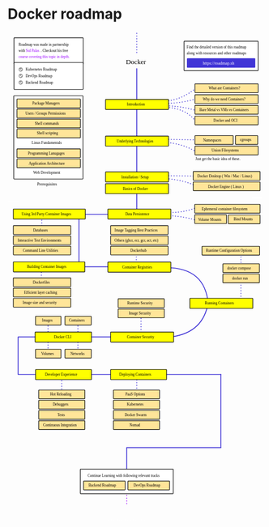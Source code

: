 # Docker roadmap

<link href="style/main.css" rel="stylesheet">

<svg xmlns="http://www.w3.org/2000/svg" xmlns:xlink="http://www.w3.org/1999/xlink" viewBox="608 595 1196 2293" style="font-family: balsamiq"><rect x="636.35" y="893.35" width="324.3" height="390.3" rx="2" fill="rgb(255,255,255)" fill-opacity="1" stroke="rgb(0,0,0)" stroke-width="2.7"></rect><path d="M1267.1638281845499 2200.3626732144976Q1437.2342483493103 2200.144913393544 1607.3333333333333 2200.3626732144976" fill="none" stroke="rgb(65,53,214)" stroke-width="4" stroke-linecap="round" stroke-linejoin="round" stroke-dasharray="undefined"></path><path d="M1212.8181818181818 2200Q1212.8723812625617 2242.329766060752 1212.8181818181818 2284.6666666666665" fill="none" stroke="rgb(65,53,214)" stroke-width="4" stroke-linecap="round" stroke-linejoin="round" stroke-dasharray="0.8 12"></path><path d="M861 2204Q860.9128807113502 2256.673077501274 861 2309" fill="none" stroke="rgb(65,53,214)" stroke-width="4" stroke-linecap="round" stroke-linejoin="round" stroke-dasharray="0.8 12"></path><path d="M658.1638281845497 2200.3626732144976Q917.3934012725476 2200.0307531465232 1176.6666666666667 2200.3626732144976" fill="none" stroke="rgb(65,53,214)" stroke-width="4" stroke-linecap="round" stroke-linejoin="round" stroke-dasharray="undefined"></path><path d="M658.1638281845497 2024.3626732144974Q732.9224823135293 2024.2669515062655 807.6937367718713 2024.3626732144974" fill="none" stroke="rgb(65,53,214)" stroke-width="4" stroke-linecap="round" stroke-linejoin="round" stroke-dasharray="undefined"></path><path d="M937 1960Q936.8747141658466 2035.748901930403 937 2111" fill="none" stroke="rgb(65,53,214)" stroke-width="4" stroke-linecap="round" stroke-linejoin="round" stroke-dasharray="0.8 12"></path><path d="M797 1960Q796.8747141658466 2035.748901930403 797 2111" fill="none" stroke="rgb(65,53,214)" stroke-width="4" stroke-linecap="round" stroke-linejoin="round" stroke-dasharray="0.8 12"></path><path d="M983.5253917577959 2024.3626732144974Q1047.1042062630572 2024.281266281712 1110.6937367718713 2024.3626732144974" fill="none" stroke="rgb(65,53,214)" stroke-width="4" stroke-linecap="round" stroke-linejoin="round" stroke-dasharray="undefined"></path><path d="M1232.8181818181818 1912Q1232.8911458887546 1968.9849391174585 1232.8181818181818 2025.9794828620998" fill="none" stroke="rgb(65,53,214)" stroke-width="4" stroke-linecap="round" stroke-linejoin="round" stroke-dasharray="0.8 12"></path><path d="M1544.5 1878.963332756002Q1514.6272601927417 2011.987759532861 1361 2025.5" fill="none" stroke="rgb(65,53,214)" stroke-width="4" stroke-linecap="round" stroke-linejoin="round" stroke-dasharray="undefined"></path><path d="M1700.8181818181818 1623Q1700.8690738161526 1662.7466504153122 1700.8181818181818 1702.5" fill="none" stroke="rgb(65,53,214)" stroke-width="4" stroke-linecap="round" stroke-linejoin="round" stroke-dasharray="0.8 12"></path><path d="M1700.8181818181818 1756Q1700.8911458887546 1812.9849391174585 1700.8181818181818 1869.9794828620998" fill="none" stroke="rgb(65,53,214)" stroke-width="4" stroke-linecap="round" stroke-linejoin="round" stroke-dasharray="0.8 12"></path><path d="M1345.4407532602174 1699.6607745831507Q1532.4561956989862 1696.6672869675876 1547.5 1868.5" fill="none" stroke="rgb(65,53,214)" stroke-width="4" stroke-linecap="round" stroke-linejoin="round" stroke-dasharray="undefined"></path><path d="M1210.8181818181818 1623Q1210.8649685477897 1659.540435823839 1210.8181818181818 1696.0870304199539" fill="none" stroke="rgb(65,53,214)" stroke-width="4" stroke-linecap="round" stroke-linejoin="round" stroke-dasharray="0.8 12"></path><path d="M903.0414292569546 1695.3626732144974Q1069.4157846078222 1695.1496458708982 1235.8181818181818 1695.3626732144974" fill="none" stroke="rgb(65,53,214)" stroke-width="4" stroke-linecap="round" stroke-linejoin="round" stroke-dasharray="undefined"></path><path d="M765.8181818181818 1696Q765.8649685477898 1732.540435823839 765.8181818181818 1769.0870304199539" fill="none" stroke="rgb(65,53,214)" stroke-width="4" stroke-linecap="round" stroke-linejoin="round" stroke-dasharray="0.8 12"></path><path d="M941.8181818181818 1458Q941.9705633837758 1577.0100027289752 941.8181818181818 1696.040064208998" fill="none" stroke="rgb(65,53,214)" stroke-width="4" stroke-linecap="round" stroke-linejoin="round" stroke-dasharray="undefined"></path><path d="M767.8181818181818 1451Q767.8783786730826 1498.0137436775512 767.8181818181818 1545.0354113695432" fill="none" stroke="rgb(65,53,214)" stroke-width="4" stroke-linecap="round" stroke-linejoin="round" stroke-dasharray="0.8 12"></path><path d="M1212.8181818181818 1331Q1212.8911458887546 1387.9849391174585 1212.8181818181818 1444.9794828620998" fill="none" stroke="rgb(65,53,214)" stroke-width="4" stroke-linecap="round" stroke-linejoin="round" stroke-dasharray="undefined"></path><path d="M1499.3793226505347 1321.7865032086872Q1444.8751458862866 1289.2904115202384 1344.882466769314 1281.2627377316458" fill="none" stroke="rgb(65,53,214)" stroke-width="4" stroke-linecap="round" stroke-linejoin="round" stroke-dasharray="0.8 12"></path><path d="M1503.4362332152928 1270.151515151515Q1422.898370263244 1269.161907927772 1342.3497314269991 1267.9658771844915" fill="none" stroke="rgb(65,53,214)" stroke-width="4" stroke-linecap="round" stroke-linejoin="round" stroke-dasharray="0.8 12"></path><path d="M857.0414292569546 1449.3626732144974Q1023.4157846078222 1449.1496458708982 1189.8181818181818 1449.3626732144974" fill="none" stroke="rgb(65,53,214)" stroke-width="4" stroke-linecap="round" stroke-linejoin="round" stroke-dasharray="undefined"></path><path d="M1495.1501325034615 1416.7433328188781Q1433.731445507078 1442.7320694622322 1358.955873529914 1440.63706246336" fill="none" stroke="rgb(65,53,214)" stroke-width="4" stroke-linecap="round" stroke-linejoin="round" stroke-dasharray="0.8 12"></path><path d="M1493.9554460212373 1478.8670298945312Q1449.4728258256714 1461.2247691943448 1362.5399329765864 1454.9733002500493" fill="none" stroke="rgb(65,53,214)" stroke-width="4" stroke-linecap="round" stroke-linejoin="round" stroke-dasharray="0.8 12"></path><path d="M1491.9503084712123 1157.1752603832842Q1434.619704902273 1118.6183592606865 1342.3992035647902 1110.8856326741534" fill="none" stroke="rgb(65,53,214)" stroke-width="4" stroke-linecap="round" stroke-linejoin="round" stroke-dasharray="0.8 12"></path><path d="M1503.4362332152928 1100.151515151515Q1426.7470622055728 1098.999825886202 1350.0481664728686 1097.651542934094" fill="none" stroke="rgb(65,53,214)" stroke-width="4" stroke-linecap="round" stroke-linejoin="round" stroke-dasharray="0.8 12"></path><path d="M1336.4646359097735 929.353294775624Q1420.5071600635779 929.6265669268869 1495.5110490642226 906.2084809210586" fill="none" stroke="rgb(65,53,214)" stroke-width="4" stroke-linecap="round" stroke-linejoin="round" stroke-dasharray="0.8 12"></path><path d="M1336.4646359097735 918.6710729965938Q1419.5527373581215 916.4968732615736 1493.1372220022158 855.1711990879145" fill="none" stroke="rgb(65,53,214)" stroke-width="4" stroke-linecap="round" stroke-linejoin="round" stroke-dasharray="0.8 12"></path><path d="M1328.15624119275 940.6289733201558Q1414.6776808279674 938.1012537324058 1496.6979625952258 964.3672439402228" fill="none" stroke="rgb(65,53,214)" stroke-width="4" stroke-linecap="round" stroke-linejoin="round" stroke-dasharray="0.8 12"></path><path d="M1340.0253765027835 945.9700842096709Q1448.0382269651477 950.7981525623449 1491.9503084712123 1017.7783528353737" fill="none" stroke="rgb(65,53,214)" stroke-width="4" stroke-linecap="round" stroke-linejoin="round" stroke-dasharray="0.8 12"></path><path d="M1212.8181818181818 766Q1213.138897975361 1016.4793187570353 1212.8181818181818 1267.0008549931251" fill="none" stroke="rgb(65,53,214)" stroke-width="4" stroke-linecap="round" stroke-linejoin="round" stroke-dasharray="undefined"></path><text x="1162" y="745.5" fill="rgb(0,0,0)" font-style="normal" font-weight="normal" font-size="32px"><tspan>Docker</tspan></text><rect x="1434.35" y="637.35" width="347.3" height="138.3" rx="2" fill="rgb(255,255,255)" fill-opacity="1" stroke="rgb(0,0,0)" stroke-width="2.7"></rect><text x="1447" y="671.5" fill="rgb(0,0,0)" font-style="normal" font-weight="normal" font-size="17px"><tspan>Find the detailed version of this roadmap</tspan></text><text x="1447" y="699.5" fill="rgb(0,0,0)" font-style="normal" font-weight="normal" font-size="17px"><tspan>along with resources and other roadmaps</tspan></text><g class="clickable-group" data-group-id="ext_link:roadmap.sh"><rect x="1449.35" y="718.35" width="317.3" height="42.3" rx="2" fill="rgb(65,53,214)" fill-opacity="1" stroke="rgb(65,53,214)" stroke-width="2.7"></rect><text x="1522" y="746.5" fill="rgb(255,255,255)" font-style="normal" font-weight="normal" font-size="20px"><tspan>https://roadmap.sh</tspan></text></g><g class="clickable-group" data-group-id="100-introduction"><rect x="1066.35" y="910.35" width="295.3" height="47.3" rx="2" fill="rgb(255,255,0)" fill-opacity="1" stroke="rgb(0,0,0)" stroke-width="2.7"></rect><text x="1167" y="939.5" fill="rgb(0,0,0)" font-style="normal" font-weight="normal" font-size="17px"><tspan>Introduction</tspan></text></g><text x="721" y="1119.5" fill="rgb(0,0,0)" font-style="normal" font-weight="normal" font-size="17px"><tspan>Linux Fundamentals</tspan></text><path d="M1212.8181818181818 600.060606060606Q1212.882895256425 650.6018013285618 1212.8181818181818 701.1515151515151" fill="none" stroke="rgb(65,53,214)" stroke-width="4" stroke-linecap="round" stroke-linejoin="round" stroke-dasharray="0.8 12"></path><text x="746" y="1314" fill="rgb(0,0,0)" font-style="normal" font-weight="normal" font-size="18px"><tspan>Prerequisites</tspan></text><rect x="651.35" y="908.35" width="297.3" height="41.3" rx="2" fill="rgb(255,229,153)" fill-opacity="1" stroke="rgb(0,0,0)" stroke-width="2.7"></rect><text x="724" y="935" fill="rgb(0,0,0)" font-style="normal" font-weight="normal" font-size="17px"><tspan>Package Managers</tspan></text><rect x="651.35" y="955.35" width="297.3" height="41.3" rx="2" fill="rgb(255,229,153)" fill-opacity="1" stroke="rgb(0,0,0)" stroke-width="2.7"></rect><text x="691" y="982" fill="rgb(0,0,0)" font-style="normal" font-weight="normal" font-size="17px"><tspan>Users / Groups Permissions</tspan></text><rect x="651.35" y="1002.35" width="297.3" height="41.3" rx="2" fill="rgb(255,229,153)" fill-opacity="1" stroke="rgb(0,0,0)" stroke-width="2.7"></rect><text x="735" y="1028.5" fill="rgb(0,0,0)" font-style="normal" font-weight="normal" font-size="17px"><tspan>Shell commands</tspan></text><rect x="651.35" y="1049.35" width="297.3" height="41.3" rx="2" fill="rgb(255,229,153)" fill-opacity="1" stroke="rgb(0,0,0)" stroke-width="2.7"></rect><text x="745" y="1075.5" fill="rgb(0,0,0)" font-style="normal" font-weight="normal" font-size="17px"><tspan>Shell scripting</tspan></text><text x="728" y="1259" fill="rgb(0,0,0)" font-style="normal" font-weight="normal" font-size="17px"><tspan>Web Development</tspan></text><rect x="651.35" y="1142.35" width="297.3" height="41.3" rx="2" fill="rgb(255,229,153)" fill-opacity="1" stroke="rgb(0,0,0)" stroke-width="2.7"></rect><text x="703" y="1169" fill="rgb(0,0,0)" font-style="normal" font-weight="normal" font-size="17px"><tspan>Programming Lanugages</tspan></text><rect x="651.35" y="1189.35" width="297.3" height="41.3" rx="2" fill="rgb(255,229,153)" fill-opacity="1" stroke="rgb(0,0,0)" stroke-width="2.7"></rect><text x="707" y="1216" fill="rgb(0,0,0)" font-style="normal" font-weight="normal" font-size="17px"><tspan>Application Architecture</tspan></text><g class="clickable-group" data-group-id="100-introduction:what-are-containers"><rect x="1485.35" y="837.35" width="296.3" height="41.3" rx="2" fill="rgb(255,229,153)" fill-opacity="1" stroke="rgb(0,0,0)" stroke-width="2.7"></rect><text x="1550" y="864" fill="rgb(0,0,0)" font-style="normal" font-weight="normal" font-size="17px"><tspan>What are Containers?</tspan></text></g><g class="clickable-group" data-group-id="101-introduction:need-for-containers"><rect x="1485.35" y="888.35" width="296.3" height="41.3" rx="2" fill="rgb(255,229,153)" fill-opacity="1" stroke="rgb(0,0,0)" stroke-width="2.7"></rect><text x="1522" y="915" fill="rgb(0,0,0)" font-style="normal" font-weight="normal" font-size="17px"><tspan>Why do we need Containers?</tspan></text></g><g class="clickable-group" data-group-id="102-introduction:bare-metal-vm-containers"><rect x="1485.35" y="938.35" width="296.3" height="41.3" rx="2" fill="rgb(255,229,153)" fill-opacity="1" stroke="rgb(0,0,0)" stroke-width="2.7"></rect><text x="1507" y="965" fill="rgb(0,0,0)" font-style="normal" font-weight="normal" font-size="17px"><tspan>Bare Metal vs VMs vs Containers</tspan></text></g><g class="clickable-group" data-group-id="103-introduction:docker-and-oci"><rect x="1485.35" y="988.35" width="296.3" height="41.3" rx="2" fill="rgb(255,229,153)" fill-opacity="1" stroke="rgb(0,0,0)" stroke-width="2.7"></rect><text x="1572" y="1014.5" fill="rgb(0,0,0)" font-style="normal" font-weight="normal" font-size="17px"><tspan>Docker and OCI</tspan></text></g><g class="clickable-group" data-group-id="101-underlying-technologies"><rect x="1066.35" y="1082.35" width="295.3" height="47.3" rx="2" fill="rgb(255,255,0)" fill-opacity="1" stroke="rgb(0,0,0)" stroke-width="2.7"></rect><text x="1119" y="1111.5" fill="rgb(0,0,0)" font-style="normal" font-weight="normal" font-size="17px"><tspan>Underlying Technologies</tspan></text></g><rect x="637.35" y="621.35" width="324.3" height="123.3" rx="2" fill="rgb(255,255,255)" fill-opacity="1" stroke="rgb(0,0,0)" stroke-width="2.7"></rect><text x="659" y="659.5" fill="rgb(0,0,0)" font-style="normal" font-weight="normal" font-size="17px"><tspan>Roadmap was made in partnership</tspan></text><text x="659" y="687.5" fill="rgb(0,0,0)" font-style="normal" font-weight="normal" font-size="17px"><tspan>with</tspan></text><g class="clickable-group" data-group-id="ext_link:twitter.com/sidpalas"><text x="693" y="688" fill="rgb(0,0,0)" font-style="normal" font-weight="normal" font-size="17px"><tspan></tspan><tspan fill="#9900ff">Sid Palas</tspan><tspan></tspan></text></g><text x="763" y="687.5" fill="rgb(0,0,0)" font-style="normal" font-weight="normal" font-size="17px"><tspan>. Checkout his free</tspan></text><g class="clickable-group" data-group-id="ext_link:courses.devopsdirective.com/docker-beginner-to-pro"><text x="659" y="715.5" fill="rgb(0,0,0)" font-style="normal" font-weight="normal" font-size="17px"><tspan></tspan><tspan fill="#9900ff">course covering this topic in depth.</tspan><tspan></tspan></text></g><g class="clickable-group" data-group-id="100-underlying-technologies:namespaces"><rect x="1485.35" y="1080.35" width="179.3" height="41.3" rx="2" fill="rgb(255,229,153)" fill-opacity="1" stroke="rgb(0,0,0)" stroke-width="2.7"></rect><text x="1524" y="1107" fill="rgb(0,0,0)" font-style="normal" font-weight="normal" font-size="17px"><tspan>Namespaces</tspan></text></g><g class="clickable-group" data-group-id="101-underlying-technologies:cgroups"><rect x="1675.35" y="1080.35" width="104.3" height="41.3" rx="2" fill="rgb(255,229,153)" fill-opacity="1" stroke="rgb(0,0,0)" stroke-width="2.7"></rect><text x="1696" y="1105.5" fill="rgb(0,0,0)" font-style="normal" font-weight="normal" font-size="17px"><tspan>cgroups</tspan></text></g><g class="clickable-group" data-group-id="102-underlying-technologies:union-filesystems"><rect x="1485.35" y="1129.35" width="296.3" height="41.3" rx="2" fill="rgb(255,229,153)" fill-opacity="1" stroke="rgb(0,0,0)" stroke-width="2.7"></rect><text x="1564" y="1155.5" fill="rgb(0,0,0)" font-style="normal" font-weight="normal" font-size="17px"><tspan>Union Filesystems</tspan></text></g><text x="1488" y="1195.5" fill="rgb(0,0,0)" font-style="normal" font-weight="normal" font-size="17px"><tspan>Just get the basic idea of these.</tspan></text><g class="clickable-group" data-group-id="102-installation-setup"><rect x="1066.35" y="1250.35" width="295.3" height="47.3" rx="2" fill="rgb(255,255,0)" fill-opacity="1" stroke="rgb(0,0,0)" stroke-width="2.7"></rect><text x="1141" y="1280" fill="rgb(0,0,0)" font-style="normal" font-weight="normal" font-size="17px"><tspan>Installation / Setup</tspan></text></g><g class="clickable-group" data-group-id="100-installation-setup:docker-desktop"><rect x="1477.35" y="1248.35" width="313.3" height="41.3" rx="2" fill="rgb(255,229,153)" fill-opacity="1" stroke="rgb(0,0,0)" stroke-width="2.7"></rect><text x="1497" y="1276" fill="rgb(0,0,0)" font-style="normal" font-weight="normal" font-size="17px"><tspan>Docker Desktop ( Win / Mac / Linux)</tspan></text></g><g class="clickable-group" data-group-id="101-installation-setup:docker-engine"><rect x="1477.35" y="1297.35" width="313.3" height="41.3" rx="2" fill="rgb(255,229,153)" fill-opacity="1" stroke="rgb(0,0,0)" stroke-width="2.7"></rect><text x="1547" y="1325" fill="rgb(0,0,0)" font-style="normal" font-weight="normal" font-size="17px"><tspan>Docker Engine ( Linux )</tspan></text></g><g class="clickable-group" data-group-id="104-data-persistence"><rect x="1077.35" y="1424.35" width="295.3" height="47.3" rx="2" fill="rgb(255,255,0)" fill-opacity="1" stroke="rgb(0,0,0)" stroke-width="2.7"></rect><text x="1159" y="1454" fill="rgb(0,0,0)" font-style="normal" font-weight="normal" font-size="17px"><tspan>Data Persistence</tspan></text></g><g class="clickable-group" data-group-id="100-data-persistence:ephemeral-container-fs"><rect x="1484.35" y="1402.35" width="306.3" height="41.3" rx="2" fill="rgb(255,229,153)" fill-opacity="1" stroke="rgb(0,0,0)" stroke-width="2.7"></rect><text x="1517" y="1429.5" fill="rgb(0,0,0)" font-style="normal" font-weight="normal" font-size="17px"><tspan>Ephemeral container filesystem</tspan></text></g><g class="clickable-group" data-group-id="101-data-persistence:volume-mounts"><rect x="1484.35" y="1451.35" width="149.3" height="41.3" rx="2" fill="rgb(255,229,153)" fill-opacity="1" stroke="rgb(0,0,0)" stroke-width="2.7"></rect><text x="1500" y="1479" fill="rgb(0,0,0)" font-style="normal" font-weight="normal" font-size="17px"><tspan>Volume Mounts</tspan></text></g><g class="clickable-group" data-group-id="102-data-persistence:bind-mounts"><rect x="1641.35" y="1452.35" width="149.3" height="41.3" rx="2" fill="rgb(255,229,153)" fill-opacity="1" stroke="rgb(0,0,0)" stroke-width="2.7"></rect><text x="1667" y="1478.5" fill="rgb(0,0,0)" font-style="normal" font-weight="normal" font-size="17px"><tspan>Bind Mounts</tspan></text></g><g class="clickable-group" data-group-id="105-using-third-party-images"><rect x="634.35" y="1424.35" width="337.3" height="47.3" rx="2" fill="rgb(255,255,0)" fill-opacity="1" stroke="rgb(0,0,0)" stroke-width="2.7"></rect><text x="673" y="1454" fill="rgb(0,0,0)" font-style="normal" font-weight="normal" font-size="17px"><tspan>Using 3rd Party Container Images</tspan></text></g><g class="clickable-group" data-group-id="103-docker-basics"><rect x="1066.35" y="1305.35" width="295.3" height="47.3" rx="2" fill="rgb(255,255,0)" fill-opacity="1" stroke="rgb(0,0,0)" stroke-width="2.7"></rect><text x="1148" y="1335.5" fill="rgb(0,0,0)" font-style="normal" font-weight="normal" font-size="17px"><tspan>Basics of Docker</tspan></text></g><g class="clickable-group" data-group-id="100-using-third-party-images:databases"><rect x="634.35" y="1502.35" width="269.3" height="41.3" rx="2" fill="rgb(255,229,153)" fill-opacity="1" stroke="rgb(0,0,0)" stroke-width="2.7"></rect><text x="727" y="1529.5" fill="rgb(0,0,0)" font-style="normal" font-weight="normal" font-size="17px"><tspan>Databases</tspan></text></g><g class="clickable-group" data-group-id="101-using-third-party-images:interactive-test-environments"><rect x="634.35" y="1550.35" width="269.3" height="41.3" rx="2" fill="rgb(255,229,153)" fill-opacity="1" stroke="rgb(0,0,0)" stroke-width="2.7"></rect><text x="655" y="1577.5" fill="rgb(0,0,0)" font-style="normal" font-weight="normal" font-size="17px"><tspan>Interactive Test Environments</tspan></text></g><g class="clickable-group" data-group-id="102-using-third-party-images:command-line-utilities"><rect x="634.35" y="1598.35" width="269.3" height="41.3" rx="2" fill="rgb(255,229,153)" fill-opacity="1" stroke="rgb(0,0,0)" stroke-width="2.7"></rect><text x="679" y="1625.5" fill="rgb(0,0,0)" font-style="normal" font-weight="normal" font-size="17px"><tspan>Command Line Utilities</tspan></text></g><g class="clickable-group" data-group-id="106-building-container-images"><rect x="634.35" y="1672.35" width="335.3" height="47.3" rx="2" fill="rgb(255,255,0)" fill-opacity="1" stroke="rgb(0,0,0)" stroke-width="2.7"></rect><text x="699" y="1701.5" fill="rgb(0,0,0)" font-style="normal" font-weight="normal" font-size="17px"><tspan>Building Container Images</tspan></text></g><g class="clickable-group" data-group-id="100-building-container-images:dockerfiles"><rect x="634.35" y="1747.35" width="269.3" height="41.3" rx="2" fill="rgb(255,229,153)" fill-opacity="1" stroke="rgb(0,0,0)" stroke-width="2.7"></rect><text x="726" y="1774.5" fill="rgb(0,0,0)" font-style="normal" font-weight="normal" font-size="17px"><tspan>Dockerfiles</tspan></text></g><g class="clickable-group" data-group-id="101-building-container-images:efficient-layer-caching"><rect x="634.35" y="1795.35" width="269.3" height="41.3" rx="2" fill="rgb(255,229,153)" fill-opacity="1" stroke="rgb(0,0,0)" stroke-width="2.7"></rect><text x="685" y="1822.5" fill="rgb(0,0,0)" font-style="normal" font-weight="normal" font-size="17px"><tspan>Efficient layer caching</tspan></text></g><g class="clickable-group" data-group-id="102-building-container-images:image-size-and-security"><rect x="634.35" y="1843.35" width="269.3" height="41.3" rx="2" fill="rgb(255,229,153)" fill-opacity="1" stroke="rgb(0,0,0)" stroke-width="2.7"></rect><text x="678" y="1870.5" fill="rgb(0,0,0)" font-style="normal" font-weight="normal" font-size="17px"><tspan>Image size and security</tspan></text></g><g class="clickable-group" data-group-id="107-container-registries"><rect x="1077.35" y="1673.35" width="295.3" height="47.3" rx="2" fill="rgb(255,255,0)" fill-opacity="1" stroke="rgb(0,0,0)" stroke-width="2.7"></rect><text x="1145" y="1702.5" fill="rgb(0,0,0)" font-style="normal" font-weight="normal" font-size="17px"><tspan>Container Registries</tspan></text></g><g class="clickable-group" data-group-id="100-container-registries:dockerhub"><rect x="1090.35" y="1598.35" width="269.3" height="41.3" rx="2" fill="rgb(255,229,153)" fill-opacity="1" stroke="rgb(0,0,0)" stroke-width="2.7"></rect><text x="1183" y="1625.5" fill="rgb(0,0,0)" font-style="normal" font-weight="normal" font-size="17px"><tspan>Dockerhub</tspan></text></g><g class="clickable-group" data-group-id="101-container-registries:dockerhub-alt"><rect x="1090.35" y="1550.35" width="269.3" height="41.3" rx="2" fill="rgb(255,229,153)" fill-opacity="1" stroke="rgb(0,0,0)" stroke-width="2.7"></rect><text x="1109" y="1578" fill="rgb(0,0,0)" font-style="normal" font-weight="normal" font-size="17px"><tspan>Others (ghcr, ecr, gcr, act, etc)</tspan></text></g><g class="clickable-group" data-group-id="102-container-registries:image-tagging-best-practices"><rect x="1090.35" y="1502.35" width="269.3" height="41.3" rx="2" fill="rgb(255,229,153)" fill-opacity="1" stroke="rgb(0,0,0)" stroke-width="2.7"></rect><text x="1109" y="1529" fill="rgb(0,0,0)" font-style="normal" font-weight="normal" font-size="17px"><tspan>Image Tagging Best Practices</tspan></text></g><g class="clickable-group" data-group-id="108-running-containers"><rect x="1461.35" y="1843.35" width="295.3" height="47.3" rx="2" fill="rgb(255,255,0)" fill-opacity="1" stroke="rgb(0,0,0)" stroke-width="2.7"></rect><text x="1532" y="1872.5" fill="rgb(0,0,0)" font-style="normal" font-weight="normal" font-size="17px"><tspan>Running Containers</tspan></text></g><g class="clickable-group" data-group-id="100-running-containers:docker-run"><rect x="1616.35" y="1729.35" width="171.3" height="41.3" rx="2" fill="rgb(255,229,153)" fill-opacity="1" stroke="rgb(0,0,0)" stroke-width="2.7"></rect><text x="1660" y="1755.5" fill="rgb(0,0,0)" font-style="normal" font-weight="normal" font-size="17px"><tspan>docker run</tspan></text></g><g class="clickable-group" data-group-id="101-running-containers:docker-compose"><rect x="1616.35" y="1681.35" width="171.3" height="41.3" rx="2" fill="rgb(255,229,153)" fill-opacity="1" stroke="rgb(0,0,0)" stroke-width="2.7"></rect><text x="1637" y="1707.5" fill="rgb(0,0,0)" font-style="normal" font-weight="normal" font-size="17px"><tspan>docker compose</tspan></text></g><g class="clickable-group" data-group-id="102-running-containers:runtime-config-options"><rect x="1518.35" y="1599.35" width="270.3" height="41.3" rx="2" fill="rgb(255,229,153)" fill-opacity="1" stroke="rgb(0,0,0)" stroke-width="2.7"></rect><text x="1537" y="1625.5" fill="rgb(0,0,0)" font-style="normal" font-weight="normal" font-size="17px"><tspan>Runtime Configuration Options</tspan></text></g><g class="clickable-group" data-group-id="109-container-security"><rect x="1090.35" y="2001.35" width="295.3" height="47.3" rx="2" fill="rgb(255,255,0)" fill-opacity="1" stroke="rgb(0,0,0)" stroke-width="2.7"></rect><text x="1167" y="2030.5" fill="rgb(0,0,0)" font-style="normal" font-weight="normal" font-size="17px"><tspan>Container Security</tspan></text></g><g class="clickable-group" data-group-id="100-container-security:image-security"><rect x="1125.35" y="1893.35" width="216.3" height="41.3" rx="2" fill="rgb(255,229,153)" fill-opacity="1" stroke="rgb(0,0,0)" stroke-width="2.7"></rect><text x="1176" y="1919.5" fill="rgb(0,0,0)" font-style="normal" font-weight="normal" font-size="17px"><tspan>Image Security</tspan></text></g><g class="clickable-group" data-group-id="101-container-security:runtime-security"><rect x="1125.35" y="1845.35" width="216.3" height="41.3" rx="2" fill="rgb(255,229,153)" fill-opacity="1" stroke="rgb(0,0,0)" stroke-width="2.7"></rect><text x="1168" y="1871.5" fill="rgb(0,0,0)" font-style="normal" font-weight="normal" font-size="17px"><tspan>Runtime Security</tspan></text></g><g class="clickable-group" data-group-id="110-docker-cli"><rect x="736.35" y="2001.35" width="264.3" height="47.3" rx="2" fill="rgb(255,255,0)" fill-opacity="1" stroke="rgb(0,0,0)" stroke-width="2.7"></rect><text x="825" y="2030.5" fill="rgb(0,0,0)" font-style="normal" font-weight="normal" font-size="17px"><tspan>Docker CLI</tspan></text></g><g class="clickable-group" data-group-id="100-docker-cli:images"><rect x="738.35" y="1927.35" width="119.3" height="41.3" rx="2" fill="rgb(255,229,153)" fill-opacity="1" stroke="rgb(0,0,0)" stroke-width="2.7"></rect><text x="769" y="1953.5" fill="rgb(0,0,0)" font-style="normal" font-weight="normal" font-size="17px"><tspan>Images</tspan></text></g><g class="clickable-group" data-group-id="101-docker-cli:containers"><rect x="876.35" y="1927.35" width="123.3" height="41.3" rx="2" fill="rgb(255,229,153)" fill-opacity="1" stroke="rgb(0,0,0)" stroke-width="2.7"></rect><text x="895" y="1953.5" fill="rgb(0,0,0)" font-style="normal" font-weight="normal" font-size="17px"><tspan>Containers</tspan></text></g><g class="clickable-group" data-group-id="102-docker-cli:volumes"><rect x="738.35" y="2082.35" width="119.3" height="41.3" rx="2" fill="rgb(255,229,153)" fill-opacity="1" stroke="rgb(0,0,0)" stroke-width="2.7"></rect><text x="765" y="2109" fill="rgb(0,0,0)" font-style="normal" font-weight="normal" font-size="17px"><tspan>Volumes</tspan></text></g><g class="clickable-group" data-group-id="102-docker-cli:networks"><rect x="876.35" y="2082.35" width="123.3" height="41.3" rx="2" fill="rgb(255,229,153)" fill-opacity="1" stroke="rgb(0,0,0)" stroke-width="2.7"></rect><text x="902" y="2109" fill="rgb(0,0,0)" font-style="normal" font-weight="normal" font-size="17px"><tspan>Networks</tspan></text></g><path d="M656.8181818181818 2025Q656.9302082288096 2112.492626700373 656.8181818181818 2200" fill="none" stroke="rgb(65,53,214)" stroke-width="4" stroke-linecap="round" stroke-linejoin="round" stroke-dasharray="undefined"></path><g class="clickable-group" data-group-id="111-developer-experience"><rect x="738.35" y="2177.35" width="262.3" height="47.3" rx="2" fill="rgb(255,255,0)" fill-opacity="1" stroke="rgb(0,0,0)" stroke-width="2.7"></rect><text x="783" y="2206.5" fill="rgb(0,0,0)" font-style="normal" font-weight="normal" font-size="17px"><tspan>Developer Experience</tspan></text></g><g class="clickable-group" data-group-id="100-developer-experience:hot-reloading"><rect x="753.35" y="2273.35" width="216.3" height="41.3" rx="2" fill="rgb(255,229,153)" fill-opacity="1" stroke="rgb(0,0,0)" stroke-width="2.7"></rect><text x="807" y="2299.5" fill="rgb(0,0,0)" font-style="normal" font-weight="normal" font-size="17px"><tspan>Hot Reloading</tspan></text></g><g class="clickable-group" data-group-id="101-developer-experience:debuggers"><rect x="753.35" y="2321.35" width="216.3" height="41.3" rx="2" fill="rgb(255,229,153)" fill-opacity="1" stroke="rgb(0,0,0)" stroke-width="2.7"></rect><text x="819" y="2347.5" fill="rgb(0,0,0)" font-style="normal" font-weight="normal" font-size="17px"><tspan>Debuggers</tspan></text></g><g class="clickable-group" data-group-id="102-developer-experience:tests"><rect x="753.35" y="2369.35" width="216.3" height="41.3" rx="2" fill="rgb(255,229,153)" fill-opacity="1" stroke="rgb(0,0,0)" stroke-width="2.7"></rect><text x="841" y="2395.5" fill="rgb(0,0,0)" font-style="normal" font-weight="normal" font-size="17px"><tspan>Tests</tspan></text></g><g class="clickable-group" data-group-id="103-developer-experience:continuous-integration"><rect x="753.35" y="2417.35" width="216.3" height="41.3" rx="2" fill="rgb(255,229,153)" fill-opacity="1" stroke="rgb(0,0,0)" stroke-width="2.7"></rect><text x="774" y="2443.5" fill="rgb(0,0,0)" font-style="normal" font-weight="normal" font-size="17px"><tspan>Continuous Integration</tspan></text></g><g class="clickable-group" data-group-id="112-deploying-containers"><rect x="1090.35" y="2177.35" width="262.3" height="47.3" rx="2" fill="rgb(255,255,0)" fill-opacity="1" stroke="rgb(0,0,0)" stroke-width="2.7"></rect><text x="1131" y="2206.5" fill="rgb(0,0,0)" font-style="normal" font-weight="normal" font-size="17px"><tspan>Deploying Containers</tspan></text></g><g class="clickable-group" data-group-id="100-deploying-containers:paas-options"><rect x="1103.35" y="2273.35" width="216.3" height="41.3" rx="2" fill="rgb(255,229,153)" fill-opacity="1" stroke="rgb(0,0,0)" stroke-width="2.7"></rect><text x="1160" y="2300" fill="rgb(0,0,0)" font-style="normal" font-weight="normal" font-size="17px"><tspan>PaaS Options</tspan></text></g><g class="clickable-group" data-group-id="101-deploying-containers:kubernetes"><rect x="1103.35" y="2321.35" width="216.3" height="41.3" rx="2" fill="rgb(255,229,153)" fill-opacity="1" stroke="rgb(0,0,0)" stroke-width="2.7"></rect><text x="1167" y="2347.5" fill="rgb(0,0,0)" font-style="normal" font-weight="normal" font-size="17px"><tspan>Kubernetes</tspan></text></g><g class="clickable-group" data-group-id="102-deploying-containers:docker-swarm"><rect x="1103.35" y="2369.35" width="216.3" height="41.3" rx="2" fill="rgb(255,229,153)" fill-opacity="1" stroke="rgb(0,0,0)" stroke-width="2.7"></rect><text x="1156" y="2395.5" fill="rgb(0,0,0)" font-style="normal" font-weight="normal" font-size="17px"><tspan>Docker Swarm</tspan></text></g><g class="clickable-group" data-group-id="103-deploying-containers:nomad"><rect x="1103.35" y="2417.35" width="216.3" height="41.3" rx="2" fill="rgb(255,229,153)" fill-opacity="1" stroke="rgb(0,0,0)" stroke-width="2.7"></rect><text x="1179" y="2444" fill="rgb(0,0,0)" font-style="normal" font-weight="normal" font-size="17px"><tspan>Nomad</tspan></text></g><path d="M1606.8181818181818 2200Q1607.0371134320947 2370.9855904658716 1606.8181818181818 2542" fill="none" stroke="rgb(65,53,214)" stroke-width="4" stroke-linecap="round" stroke-linejoin="round" stroke-dasharray="undefined"></path><path d="M1166 2543.3626732144976Q1386.648071907226 2543.080153276076 1607.3333333333333 2543.3626732144976" fill="none" stroke="rgb(65,53,214)" stroke-width="4" stroke-linecap="round" stroke-linejoin="round" stroke-dasharray="undefined"></path><path d="M1165.8181818181818 2544Q1165.9212461159593 2624.493216564343 1165.8181818181818 2705" fill="none" stroke="rgb(65,53,214)" stroke-width="4" stroke-linecap="round" stroke-linejoin="round" stroke-dasharray="undefined"></path><path d="M1166 2729Q1166 2769.5454545454545 1166 2810.090909090909" fill="none" stroke="rgb(153,0,255)" stroke-width="4" stroke-linecap="round" stroke-linejoin="round" stroke-dasharray="0.8 12"></path><rect x="948.35" y="2644.35" width="435.3" height="115.3" rx="2" fill="rgb(255,255,255)" fill-opacity="1" stroke="rgb(0,0,0)" stroke-width="2.7"></rect><text x="983" y="2680.5" fill="rgb(0,0,0)" font-style="normal" font-weight="normal" font-size="17px"><tspan>Continue Learning with following relevant tracks</tspan></text><g class="clickable-group" data-group-id="ext_link:roadmap.sh/devops"><rect x="1171.35" y="2700.35" width="195.3" height="41.3" rx="2" fill="rgb(255,229,153)" fill-opacity="1" stroke="rgb(0,0,0)" stroke-width="2.7"></rect><text x="1198" y="2726.5" fill="rgb(0,0,0)" font-style="normal" font-weight="normal" font-size="17px"><tspan>DevOps Roadmap</tspan></text></g><g class="clickable-group" data-group-id="ext_link:roadmap.sh/backend"><rect x="963.35" y="2700.35" width="195.3" height="41.3" rx="2" fill="rgb(255,229,153)" fill-opacity="1" stroke="rgb(0,0,0)" stroke-width="2.7"></rect><text x="987" y="2726.5" fill="rgb(0,0,0)" font-style="normal" font-weight="normal" font-size="17px"><tspan>Backend Roadmap</tspan></text></g><path d="M613.0414292569546 1387.3626732144974Q635.6207960768503 1387.3337623734988 658.2039685759953 1387.3626732144974" fill="none" stroke="rgb(255,255,255)" stroke-width="4" stroke-linecap="round" stroke-linejoin="round" stroke-dasharray="undefined"></path><path d="M1754.0414292569546 1371.3626732144974Q1776.6207960768504 1371.3337623734988 1799.2039685759953 1371.3626732144974" fill="none" stroke="rgb(255,255,255)" stroke-width="4" stroke-linecap="round" stroke-linejoin="round" stroke-dasharray="undefined"></path><path d="M1081 2882Q1165.32 2882 1249.64 2882" fill="none" stroke="rgb(255,255,255)" stroke-width="4" stroke-linecap="round" stroke-linejoin="round" stroke-dasharray="0.8 12"></path><rect x="637.35" y="737.35" width="324.3" height="126.3" rx="2" fill="rgb(255,255,255)" fill-opacity="1" stroke="rgb(0,0,0)" stroke-width="2.7"></rect><g class="clickable-group" data-group-id="ext_link:roadmap.sh/kubernetes"><text x="692" y="776.5" fill="rgb(0,0,0)" font-style="normal" font-weight="normal" font-size="17px"><tspan>Kubernetes Roadmap</tspan></text><g><circle cx="669" cy="770" r="10" fill="rgb(255,255,255)"></circle><circle cx="669" cy="770" r="10" fill="rgb(153,153,153)"></circle><path d="M663.5 770L667.5 774 674 767.5" fill="none" stroke="#fff" stroke-width="3.5" stroke-linecap="round" stroke-linejoin="round"></path></g></g><g class="clickable-group" data-group-id="ext_link:roadmap.sh/best-practices"><text x="692" y="806.5" fill="rgb(0,0,0)" font-style="normal" font-weight="normal" font-size="17px"><tspan>DevOps Roadmap</tspan></text><g><circle cx="669" cy="800" r="10" fill="rgb(255,255,255)"></circle><circle cx="669" cy="800" r="10" fill="rgb(153,153,153)"></circle><path d="M663.5 800L667.5 804 674 797.5" fill="none" stroke="#fff" stroke-width="3.5" stroke-linecap="round" stroke-linejoin="round"></path></g></g><g class="clickable-group" data-group-id="ext_link:roadmap.sh/backend"><text x="692" y="837.5" fill="rgb(0,0,0)" font-style="normal" font-weight="normal" font-size="17px"><tspan>Backend Roadmap</tspan></text><g><circle cx="669" cy="831" r="10" fill="rgb(255,255,255)"></circle><circle cx="669" cy="831" r="10" fill="rgb(153,153,153)"></circle><path d="M663.5 831L667.5 835 674 828.5" fill="none" stroke="#fff" stroke-width="3.5" stroke-linecap="round" stroke-linejoin="round"></path></g></g></svg>